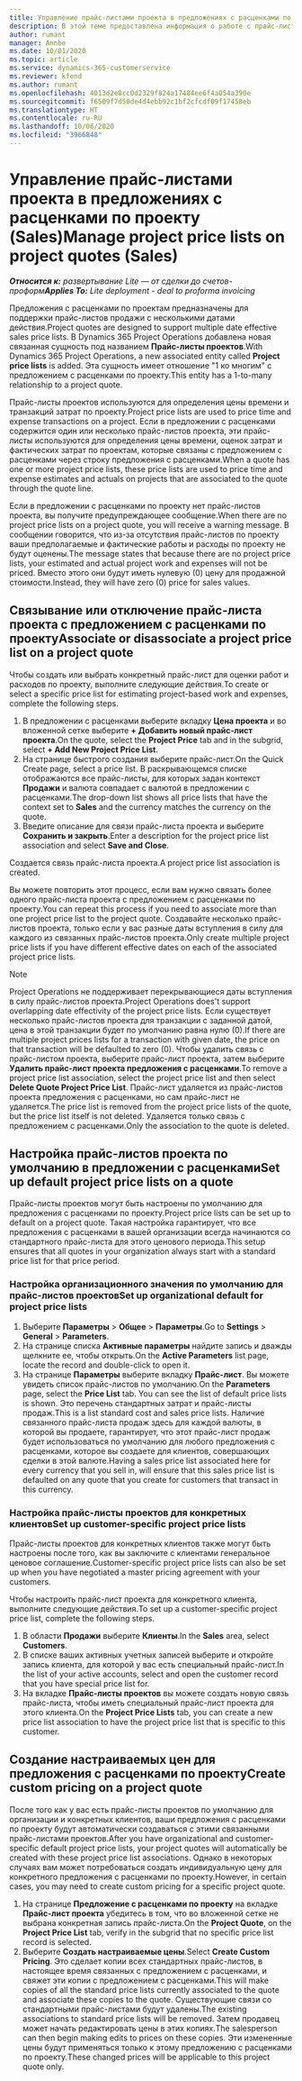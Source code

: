```yaml
---
title: Управление прайс-листами проекта в предложениях с расценками по проекту
description: В этой теме предоставлена информация о работе с прайс-листами проекта в предложениях с расценками. (Sales)
author: rumant
manager: Annbe
ms.date: 10/01/2020
ms.topic: article
ms.service: dynamics-365-customerservice
ms.reviewer: kfend
ms.author: rumant
ms.openlocfilehash: 4013d2e8cc0d2329f824a17484ee6f4a054a390e
ms.sourcegitcommit: f6509f7d50de4d4ebb92c1bf2cfcdf09f17458eb
ms.translationtype: HT
ms.contentlocale: ru-RU
ms.lasthandoff: 10/06/2020
ms.locfileid: "3966848"
---
```

# <a name="manage-project-price-lists-on-project-quotes-sales"></a><span data-ttu-id="228bf-104">Управление прайс-листами проекта в предложениях с расценками по проекту (Sales)</span><span class="sxs-lookup"><span data-stu-id="228bf-104">Manage project price lists on project quotes (Sales)</span></span>

<span data-ttu-id="228bf-105">_**Относится к:** развертывание Lite — от сделки до счетов-проформ_</span><span class="sxs-lookup"><span data-stu-id="228bf-105">_**Applies To:** Lite deployment - deal to proforma invoicing_</span></span>

<span data-ttu-id="228bf-106">Предложения с расценками по проектам предназначены для поддержки прайс-листов продажи с несколькими датами действия.</span><span class="sxs-lookup"><span data-stu-id="228bf-106">Project quotes are designed to support multiple date effective sales price lists.</span></span> <span data-ttu-id="228bf-107">В Dynamics 365 Project Operations добавлена новая связанная сущность под названием **Прайс-листы проектов**.</span><span class="sxs-lookup"><span data-stu-id="228bf-107">With Dynamics 365 Project Operations, a new associated entity called **Project price lists** is added.</span></span> <span data-ttu-id="228bf-108">Эта сущность имеет отношение "1 ко многим" с предложением с расценками по проекту.</span><span class="sxs-lookup"><span data-stu-id="228bf-108">This entity has a 1-to-many relationship to a project quote.</span></span>

<span data-ttu-id="228bf-109">Прайс-листы проектов используются для определения цены времени и транзакций затрат по проекту.</span><span class="sxs-lookup"><span data-stu-id="228bf-109">Project price lists are used to price time and expense transactions on a project.</span></span> <span data-ttu-id="228bf-110">Если в предложении с расценками содержится один или несколько прайс-листов проекта, эти прайс-листы используются для определения цены времени, оценок затрат и фактических затрат по проектам, которые связаны с предложением с расценками через строку предложения с расценками.</span><span class="sxs-lookup"><span data-stu-id="228bf-110">When a quote has one or more project price lists, these price lists are used to price time and expense estimates and actuals on projects that are associated to the quote through the quote line.</span></span>

<span data-ttu-id="228bf-111">Если в предложении с расценками по проекту нет прайс-листов проекта, вы получите предупреждающее сообщение.</span><span class="sxs-lookup"><span data-stu-id="228bf-111">When there are no project price lists on a project quote, you will receive a warning message.</span></span> <span data-ttu-id="228bf-112">В сообщении говорится, что из-за отсутствия прайс-листов по проекту ваши предполагаемые и фактические работы и расходы по проекту не будут оценены.</span><span class="sxs-lookup"><span data-stu-id="228bf-112">The message states that because there are no project price lists, your estimated and actual project work and expenses will not be priced.</span></span> <span data-ttu-id="228bf-113">Вместо этого они будут иметь нулевую (0) цену для продажной стоимости.</span><span class="sxs-lookup"><span data-stu-id="228bf-113">Instead, they will have zero (0) price for sales values.</span></span>

## <a name="associate-or-disassociate-a-project-price-list-on-a-project-quote"></a><span data-ttu-id="228bf-114">Связывание или отключение прайс-листа проекта с предложением с расценками по проекту</span><span class="sxs-lookup"><span data-stu-id="228bf-114">Associate or disassociate a project price list on a project quote</span></span>

<span data-ttu-id="228bf-115">Чтобы создать или выбрать конкретный прайс-лист для оценки работ и расходов по проекту, выполните следующие действия.</span><span class="sxs-lookup"><span data-stu-id="228bf-115">To create or select a specific price list for estimating project-based work and expenses, complete the following steps.</span></span>

1. <span data-ttu-id="228bf-116">В предложении с расценками выберите вкладку **Цена проекта** и во вложенной сетке выберите **+ Добавить новый прайс-лист проекта**.</span><span class="sxs-lookup"><span data-stu-id="228bf-116">On the quote, select the **Project Price** tab and in the subgrid, select **+ Add New Project Price List**.</span></span>
2. <span data-ttu-id="228bf-117">На странице быстрого создания выберите прайс-лист.</span><span class="sxs-lookup"><span data-stu-id="228bf-117">On the Quick Create page, select a price list.</span></span> <span data-ttu-id="228bf-118">В раскрывающемся списке отображаются все прайс-листы, для которых задан контекст **Продажи** и валюта совпадает с валютой в предложении с расценками.</span><span class="sxs-lookup"><span data-stu-id="228bf-118">The drop-down list shows all price lists that have the context set to **Sales** and the currency matches the currency on the quote.</span></span>
4. <span data-ttu-id="228bf-119">Введите описание для связи прайс-листа проекта и выберите **Сохранить и закрыть**.</span><span class="sxs-lookup"><span data-stu-id="228bf-119">Enter a description for the project price list association and select **Save and Close**.</span></span>

<span data-ttu-id="228bf-120">Создается связь прайс-листа проекта.</span><span class="sxs-lookup"><span data-stu-id="228bf-120">A project price list association is created.</span></span>

<span data-ttu-id="228bf-121">Вы можете повторить этот процесс, если вам нужно связать более одного прайс-листа проекта с предложением с расценками по проекту.</span><span class="sxs-lookup"><span data-stu-id="228bf-121">You can repeat this process if you need to associate more than one project price list to the project quote.</span></span> <span data-ttu-id="228bf-122">Создавайте несколько прайс-листов проекта, только если у вас разные даты вступления в силу для каждого из связанных прайс-листов проекта.</span><span class="sxs-lookup"><span data-stu-id="228bf-122">Only create multiple project price lists if you have different effective dates on each of the associated project price lists.</span></span>

> [!NOTE]
> <span data-ttu-id="228bf-123">Project Operations не поддерживает перекрывающиеся даты вступления в силу прайс-листов проекта.</span><span class="sxs-lookup"><span data-stu-id="228bf-123">Project Operations does't support overlapping date effectivity of the project price lists.</span></span> <span data-ttu-id="228bf-124">Если существует несколько прайс-листов проекта для транзакции с заданной датой, цена в этой транзакции будет по умолчанию равна нулю (0).</span><span class="sxs-lookup"><span data-stu-id="228bf-124">If there are multiple project prices lists for a transaction with given date, the price on that transaction will be defaulted to zero (0).</span></span>
<span data-ttu-id="228bf-125">Чтобы удалить связь с прайс-листом проекта, выберите прайс-лист проекта, затем выберите **Удалить прайс-лист проекта предложения с расценками**.</span><span class="sxs-lookup"><span data-stu-id="228bf-125">To remove a project price list association, select the project price list and then select **Delete Quote Project Price List**.</span></span> <span data-ttu-id="228bf-126">Прайс-лист удаляется из прайс-листов проекта предложения с расценками, но сам прайс-лист не удаляется.</span><span class="sxs-lookup"><span data-stu-id="228bf-126">The price list is removed from the project price lists of the quote, but the price list itself is not deleted.</span></span> <span data-ttu-id="228bf-127">Удаляется только связь с предложением с расценками.</span><span class="sxs-lookup"><span data-stu-id="228bf-127">Only the association to the quote is deleted.</span></span>

## <a name="set-up-default-project-price-lists-on-a-quote"></a><span data-ttu-id="228bf-128">Настройка прайс-листов проекта по умолчанию в предложении с расценками</span><span class="sxs-lookup"><span data-stu-id="228bf-128">Set up default project price lists on a quote</span></span>

<span data-ttu-id="228bf-129">Прайс-листы проектов могут быть настроены по умолчанию для предложения с расценками по проекту.</span><span class="sxs-lookup"><span data-stu-id="228bf-129">Project price lists can be set up to default on a project quote.</span></span> <span data-ttu-id="228bf-130">Такая настройка гарантирует, что все предложения с расценками в вашей организации всегда начинаются со стандартного прайс-листа для этого ценового периода.</span><span class="sxs-lookup"><span data-stu-id="228bf-130">This setup ensures that all quotes in your organization always start with a standard price list for that price period.</span></span>

### <a name="set-up-organizational-default-for-project-price-lists"></a><span data-ttu-id="228bf-131">Настройка организационного значения по умолчанию для прайс-листов проектов</span><span class="sxs-lookup"><span data-stu-id="228bf-131">Set up organizational default for project price lists</span></span>

1. <span data-ttu-id="228bf-132">Выберите **Параметры** > **Общее** > **Параметры**.</span><span class="sxs-lookup"><span data-stu-id="228bf-132">Go to **Settings** > **General** > **Parameters**.</span></span>
2. <span data-ttu-id="228bf-133">На странице списка **Активные параметры** найдите запись и дважды щелкните ее, чтобы открыть.</span><span class="sxs-lookup"><span data-stu-id="228bf-133">On the **Active Parameters** list page, locate the record and double-click to open it.</span></span> 
3. <span data-ttu-id="228bf-134">На странице **Параметры** выберите вкладку **Прайс-лист**. Вы можете увидеть список прайс-листов по умолчанию.</span><span class="sxs-lookup"><span data-stu-id="228bf-134">On the **Parameters** page, select the **Price List** tab. You can see the list of default price lists is shown.</span></span> <span data-ttu-id="228bf-135">Это перечень стандартных затрат и прайс-листы продаж.</span><span class="sxs-lookup"><span data-stu-id="228bf-135">This is a list standard cost and sales price lists.</span></span> <span data-ttu-id="228bf-136">Наличие связанного прайс-листа продаж здесь для каждой валюты, в которой вы продаете, гарантирует, что этот прайс-лист продаж будет использоваться по умолчанию для любого предложения с расценками, которое вы создаете для клиентов, совершающих сделки в этой валюте.</span><span class="sxs-lookup"><span data-stu-id="228bf-136">Having a sales price list associated here for every currency that you sell in, will ensure that this sales price list is defaulted on any quote that you create for customers that transact in this currency.</span></span>

### <a name="set-up-customer-specific-project-price-lists"></a><span data-ttu-id="228bf-137">Настройка прайс-листы проектов для конкретных клиентов</span><span class="sxs-lookup"><span data-stu-id="228bf-137">Set up customer-specific project price lists</span></span>

<span data-ttu-id="228bf-138">Прайс-листы проектов для конкретных клиентов также могут быть настроены после того, как вы заключите с клиентами генеральное ценовое соглашение.</span><span class="sxs-lookup"><span data-stu-id="228bf-138">Customer-specific project price lists can also be set up when you have negotiated a master pricing agreement with your customers.</span></span>

<span data-ttu-id="228bf-139">Чтобы настроить прайс-лист проекта для конкретного клиента, выполните следующие действия.</span><span class="sxs-lookup"><span data-stu-id="228bf-139">To set up a customer-specific project price list, complete the following steps.</span></span>

1. <span data-ttu-id="228bf-140">В области **Продажи** выберите **Клиенты**.</span><span class="sxs-lookup"><span data-stu-id="228bf-140">In the **Sales** area, select **Customers**.</span></span>
2. <span data-ttu-id="228bf-141">В списке ваших активных учетных записей выберите и откройте запись клиента, для которой у вас есть специальный прайс-лист.</span><span class="sxs-lookup"><span data-stu-id="228bf-141">In the list of your active accounts, select and open the customer record that you have special price list for.</span></span>
3. <span data-ttu-id="228bf-142">На вкладке **Прайс-листы проектов** вы можете создать новую связь прайс-листа, чтобы иметь специальный прайс-лист проекта для этого клиента.</span><span class="sxs-lookup"><span data-stu-id="228bf-142">On the **Project Price Lists** tab, you can create a new price list association to have the project price list that is specific to this customer.</span></span>

## <a name="create-custom-pricing-on-a-project-quote"></a><span data-ttu-id="228bf-143">Создание настраиваемых цен для предложения с расценками по проекту</span><span class="sxs-lookup"><span data-stu-id="228bf-143">Create custom pricing on a project quote</span></span>

<span data-ttu-id="228bf-144">После того как у вас есть прайс-листы проектов по умолчанию для организации и конкретных клиентов, ваши предложения с расценками по проекту будут автоматически создаваться с этими связанными прайс-листами проектов.</span><span class="sxs-lookup"><span data-stu-id="228bf-144">After you have organizational and customer-specific default project price lists, your project quotes will automatically be created with these project price list associations.</span></span> <span data-ttu-id="228bf-145">Однако в некоторых случаях вам может потребоваться создать индивидуальную цену для конкретного предложения с расценками по проекту.</span><span class="sxs-lookup"><span data-stu-id="228bf-145">However, in certain cases, you may need to create custom pricing for a specific project quote.</span></span> 

1. <span data-ttu-id="228bf-146">На странице **Предложение с расценками по проекту** на вкладке **Прайс-лист проекта** убедитесь в том, что во вложенной сетке не выбрана конкретная запись прайс-листа.</span><span class="sxs-lookup"><span data-stu-id="228bf-146">On the **Project Quote**, on the **Project Price List** tab, verify in the subgrid that no specific price list record is selected.</span></span>
2. <span data-ttu-id="228bf-147">Выберите **Создать настраиваемые цены**.</span><span class="sxs-lookup"><span data-stu-id="228bf-147">Select **Create Custom Pricing**.</span></span> <span data-ttu-id="228bf-148">Это сделает копии всех стандартных прайс-листов, в настоящее время связанных с предложением с расценками, и свяжет эти копии с предложением с расценками.</span><span class="sxs-lookup"><span data-stu-id="228bf-148">This will make copies of all the standard price lists currently associated to the quote and associate these copies to the quote.</span></span> <span data-ttu-id="228bf-149">Существующие связи со стандартными прайс-листами будут удалены.</span><span class="sxs-lookup"><span data-stu-id="228bf-149">The existing associations to standard price lists will be removed.</span></span> <span data-ttu-id="228bf-150">Затем продавец может начать редактировать цены в этих копиях.</span><span class="sxs-lookup"><span data-stu-id="228bf-150">The salesperson can then begin making edits to prices on these copies.</span></span> <span data-ttu-id="228bf-151">Эти измененные цены будут применяться только к этому предложению с расценками по проекту.</span><span class="sxs-lookup"><span data-stu-id="228bf-151">These changed prices will be applicable to this project quote only.</span></span>
